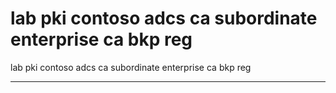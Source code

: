 # lab pki contoso adcs ca subordinate enterprise ca bkp reg

lab pki contoso adcs ca subordinate enterprise ca bkp reg

---

